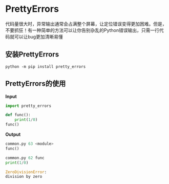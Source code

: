 # PrettyErrors
代码量很大时，异常输出通常会占满整个屏幕，让定位错误变得更加困难。但是，不要抓狂！有一种简单的方法可以让你告别杂乱的Python错误输出，只需一行代码就可以让bug更加清晰易懂
## 安装PrettyErrors
```shell
python -m pip install pretty_errors
```
## PrettyErrors的使用
**Input**
```python
import pretty_errors

def func():
    print(1/0)
func()
```
**Output**
```python
common.py 63 <module>
func()

common.py 62 func
print(1/0)

ZeroDivisionError:
division by zero
```
